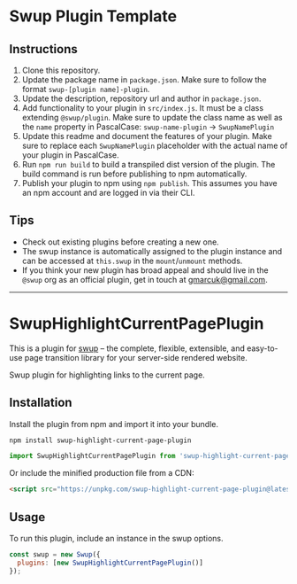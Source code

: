 # Swup Plugin Template

## Instructions

1. Clone this repository.
2. Update the package name in `package.json`. Make sure to follow the format `swup-[plugin name]-plugin`.
3. Update the description, repository url and author in `package.json`.
4. Add functionality to your plugin in `src/index.js`. It must be a class extending `@swup/plugin`. Make sure to update the class name as well as the `name` property in PascalCase:
`swup-name-plugin` → `SwupNamePlugin`
5. Update this readme and document the features of your plugin. Make sure to replace each `SwupNamePlugin` placeholder with the actual name of your plugin in PascalCase.
6. Run `npm run build` to build a transpiled dist version of the plugin. The build command is run before publishing to npm automatically.
7. Publish your plugin to npm using `npm publish`. This assumes you have an npm account and are logged in via their CLI.

## Tips

- Check out existing plugins before creating a new one.
- The swup instance is automatically assigned to the plugin instance and can be accessed at `this.swup` in the `mount`/`unmount` methods.
- If you think your new plugin has broad appeal and should live in the `@swup` org as an official plugin, get in touch at gmarcuk@gmail.com.

---

# SwupHighlightCurrentPagePlugin

This is a plugin for [swup](https://swup.js.org/) – the complete, flexible, extensible, and easy-to-use page transition library for your server-side rendered website.

Swup plugin for highlighting links to the current page.

## Installation

Install the plugin from npm and import it into your bundle.

```bash
npm install swup-highlight-current-page-plugin
```

```js
import SwupHighlightCurrentPagePlugin from 'swup-highlight-current-page-plugin';
```

Or include the minified production file from a CDN:

```html
<script src="https://unpkg.com/swup-highlight-current-page-plugin@latest"></script>
```

## Usage

To run this plugin, include an instance in the swup options.

```javascript
const swup = new Swup({
  plugins: [new SwupHighlightCurrentPagePlugin()]
});
```

